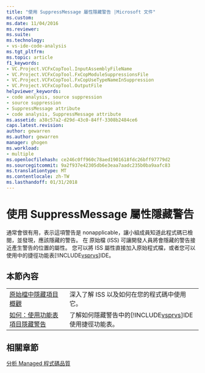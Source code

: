 ```yaml
---
title: "使用 SuppressMessage 屬性隱藏警告 |Microsoft 文件"
ms.custom: 
ms.date: 11/04/2016
ms.reviewer: 
ms.suite: 
ms.technology:
- vs-ide-code-analysis
ms.tgt_pltfrm: 
ms.topic: article
f1_keywords:
- VC.Project.VCFxCopTool.InputAssemblyFileName
- VC.Project.VCFxCopTool.FxCopModuleSuppressionsFile
- VC.Project.VCFxCopTool.FxCopUseTypeNameInSuppression
- VC.Project.VCFxCopTool.OutputFile
helpviewer_keywords:
- code analysis, source suppression
- source suppression
- SuppressMessage attribute
- code analysis, SuppressMessage attribute
ms.assetid: a38c57a2-d29d-43c0-84ff-3308b2484ce6
caps.latest.revision: 
author: gewarren
ms.author: gewarren
manager: ghogen
ms.workload:
- multiple
ms.openlocfilehash: ce246c0ff960c78aed1901618fdc26bff97779d2
ms.sourcegitcommit: 9a2f937e42305db6e3eaa7aadc235b0ba9aafc83
ms.translationtype: MT
ms.contentlocale: zh-TW
ms.lasthandoff: 01/31/2018
---
```

# <a name="suppress-warnings-by-using-the-suppressmessage-attribute"></a>使用 SuppressMessage 屬性隱藏警告
通常會很有用，表示這項警告是 nonapplicable，讓小組成員知道此程式碼已檢閱，並發現，應該隱藏的警告。 在 原始檔 (ISS) 可讓開發人員將會隱藏的警告接近產生警告的位置的屬性。 您可以將 ISS 屬性直接加入原始程式檔，或者您可以使用中的捷徑功能表[!INCLUDE[vsprvs](../code-quality/includes/vsprvs_md.md)]IDE。  
  
## <a name="in-this-section"></a>本節內容  
  
|||  
|-|-|  
|[原始檔中隱藏項目概觀](../code-quality/in-source-suppression-overview.md)|深入了解 ISS 以及如何在您的程式碼中使用它。|  
|[如何：使用功能表項目隱藏警告](../code-quality/how-to-suppress-warnings-by-using-the-menu-item.md)|了解如何隱藏警告中的[!INCLUDE[vsprvs](../code-quality/includes/vsprvs_md.md)]IDE 使用捷徑功能表。|  
  
## <a name="related-sections"></a>相關章節  
 [分析 Managed 程式碼品質](../code-quality/analyzing-managed-code-quality-by-using-code-analysis.md)